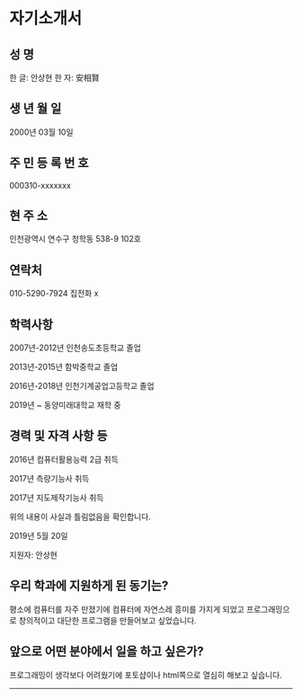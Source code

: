 # 자기소개서

## 성 명

한 글: 안상현	한 자: 安相賢

## 생 년 월 일

2000년 03월 10일

## 주 민 등 록 번 호

000310-xxxxxxx

## 현 주 소

인천광역시 연수구 청학동 538-9 102호

## 연락처

010-5290-7924	집전화 x

## 학력사항

2007년-2012년 인천송도초등학교 졸업

2013년-2015년 함박중학교 졸업

2016년-2018년 인천기계공업고등학교 졸업

2019년 ~ 동양미래대학교 재학 중

## 경력 및 자격 사항 등

2016년	컴퓨터활용능력 2급 취득

2017년 	측량기능사 취득

2017년 	지도제작기능사 취득



위의 내용이 사실과 틀림없음을 확인합니다. 

2019년 5월 20일

지원자: 안상현



## 우리 학과에 지원하게 된 동기는?

평소에 컴퓨터를 자주 만졌기에 컴퓨터에 자연스레 흥미를 가지게 되었고 프로그래밍으로 창의적이고 대단한 프로그램을 만들어보고 싶었습니다.

## 앞으로 어떤 분야에서 일을 하고 싶은가?

프로그래밍이 생각보다 어려웠기에 포토샵이나 html쪽으로 열심히 해보고 싶습니다.

-------------



```

```

